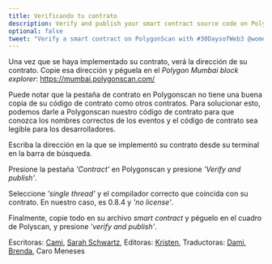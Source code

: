 ```yaml
---
title: Verificando tu contrato
description: Verify and publish your smart contract source code on PolygonScan.
optional: false
tweet: "Verify a smart contract on PolygonScan with #30DaysofWeb3 @womenbuildweb3 💪"
---
```


Una vez que se haya implementado su contrato, verá la dirección de su contrato. Copie esa dirección y péguela en el *Polygon Mumbai block explorer*: https://mumbai.polygonscan.com/

Puede notar que la pestaña de contrato en Polygonscan no tiene una buena copia de su código de contrato como otros contratos. Para solucionar esto, podemos darle a Polygonscan nuestro código de contrato para que conozca los nombres correctos de los eventos y el código de contrato sea legible para los desarrolladores.

Escriba la dirección en la que se implementó su contrato desde su terminal en la barra de búsqueda.

Presione la pestaña *'Contract'* en Polygonscan y presione *'Verify and publish'*.

Seleccione *'single thread'* y el compilador correcto que coincida con su contrato. En nuestro caso, es 0.8.4 y *'no license'*.

Finalmente, copie todo en su archivo *smart contract* y péguelo en el cuadro de Polyscan, y presione *'verify and publish'*.

Escritoras: [Cami](https://twitter.com/camiinthisthang), [Sarah Schwartz](https://twitter.com/schwartzswartz),
Editoras: [Kristen](https://twitter.com/cuddleofdeath),
Traductoras: [Dami](https://twitter.com/dakitidami), [Brenda](https://twitter.com/engineerbrenda), Caro Meneses